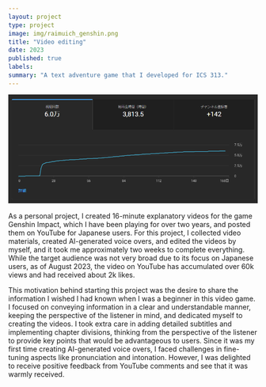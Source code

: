 ```yaml
---
layout: project
type: project
image: img/raimuich_genshin.png
title: "Video editing"
date: 2023
published: true
labels:
summary: "A text adventure game that I developed for ICS 313."
---
```


<img class="img-fluid" src="../img/raimuich_analytics.png">

As a personal project, I created 16-minute explanatory videos for the game Genshin Impact, which I have been playing for over two years, and posted them on YouTube for Japanese users. For this project, I collected video materials, created AI-generated voice overs, and edited the videos by myself, and it took me approximately two weeks to complete everything. While the target audience was not very broad due to its focus on Japanese users, as of August 2023, the video on YouTube has accumulated over 60k views and had received about 2k likes.

This motivation behind starting this project was the desire to share the information I wished I had known when I was a beginner in this video game. I focused on conveying information in a clear and understandable manner, keeping the perspective of the listener in mind, and dedicated myself to creating the videos. I took extra care in adding detailed subtitles and implementing chapter divisions, thinking from the perspective of the listener to provide key points that would be advantageous to users. Since it was my first time creating AI-generated voice overs, I faced challenges in fine-tuning aspects like pronunciation and intonation. However, I was delighted to receive positive feedback from YouTube comments and see that it was warmly received.
